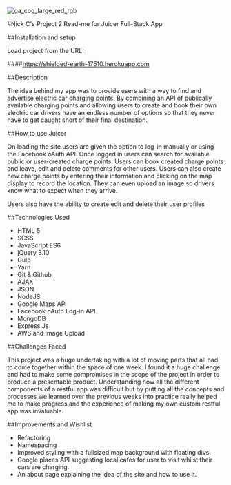 ![ga_cog_large_red_rgb](https://cloud.githubusercontent.com/assets/40461/8183776/469f976e-1432-11e5-8199-6ac91363302b.png)

#Nick C's Project 2 Read-me for Juicer Full-Stack App

##Installation and setup

Load project from the URL:

####https://shielded-earth-17510.herokuapp.com

##Description

The idea behind my app was to provide users with a way to find and advertise electric car charging points. By combining an API of publically available charging points and allowing users to create and book their own electric car drivers have an endless number of options so that they never have to get caught short of their final destination. 


##How to use Juicer

On loading the site users are given the option to log-in manually or using the Facebook oAuth API. Once logged in users can search for available public or user-created charge points. Users can book created charge points and leave, edit and delete comments for other users. 
Users can also create new charge points by entering their information and clicking on the map display to record the location. They can even upload an image so drivers know what to expect when they arrive. 

Users also have the ability to create edit and delete their user profiles 

##Technologies Used

- HTML 5
- SCSS
- JavaScript ES6
- jQuery 3.10
- Gulp
- Yarn
- Git & Github
- AJAX
- JSON
- NodeJS
- Google Maps API
- Facebook oAuth Log-in API
- MongoDB
- Express.Js
- AWS and Image Upload

##Challenges Faced

This project was a huge undertaking with a lot of moving parts that all had to come together within the space of one week. I found it a huge challenge and had to make some compromises in the scope of the project in order to produce a presentable product. 
Understanding how all the different components of a restful app was difficult but by putting all the concepts and processes we learned over the previous weeks into practice really helped me to make progress and the experience of making my own custom restful app was invaluable.

##Improvements and Wishlist

- Refactoring
- Namespacing
- Improved styling with a fullsized map background with floating divs.
- Google places API suggesting local cafes for user to visit whilst their cars are charging.
- An about page explaining the idea of the site and how to use it. 
